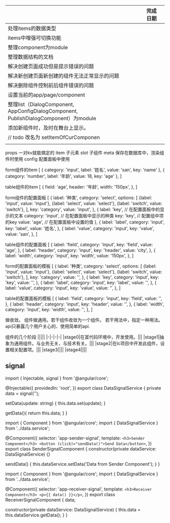 ||完成日期||
|-|-|-|
|处理items的数据类型|||
|items中增强可切换功能|||
|整理component为module|||
|整理数据结构的文档|||
|解决创建页面成功但是提示错误的问题|||
|解决新创建页面新创建的组件无法正常显示的问题|||
|解决删除组件控制前后组件错误的问题|||
|设置当前的app/page/component|||
|整理list（DialogComponent, AppConfigDialogComponent, PublishDialogComponent）为module|||
|添加新组件时，及时在舞台上显示。|||
|// todo 改名为 setItemOfCurComponen|||
||||

props 一对kv就能搞定的
item 子元素
slot 子组件
meta 保存在数据库中，渲染组件时使用
config 配置面板中使用

form组件的item
[
    {
        category: 'input',
        label: '姓名',
        value: 'san',
        key: 'name'
    },
    {
        category: 'number',
        label: '年龄',
        value: 18,
        key: 'age'
    },
]

table组件的item
[
    {
        field: 'age',
        header: '年龄',
        width: '150px',
    },
]

form组件的配置面板
[
    {
        label: '种类',
        category: 'select',
        options: [
            {label: 'input', value: 'input'},
            {label: 'select', value: 'select'},
            {label: 'switch', value: 'switch'},
        ],
        key: 'category',
        value: 'input',
    },
    {
        label: 'key',      // 在配置面板中的显示的文本
        category: 'input', // 在配置面板中显示的种类
        key: 'key',        // 配置组中项的key
        value: 'age',      // 在配置面板中设置的值
    },
    {
        label: 'label',
        category: 'input',
        key: 'label',
        value: '姓名',
    },
    {
        label: 'value',
        category: 'input',
        key: 'value',
        value: 'san',
    },
]

table组件的配置面板
[
    {
        label: 'field',
        category: 'input',
        key: 'field',
        value: 'age',
    },
    {
        label: 'header',
        category: 'input',
        key: 'header',
        value: 'city',
    },
    {
        label: 'width',
        category: 'input',
        key: 'width',
        value: '150px',
    },
]

form的配置面板的模板
[
    {
        label: '种类',
        category: 'select',
        options: [
            {label: 'input', value: 'input'},
            {label: 'select', value: 'select'},
            {label: 'switch', value: 'switch'},
        ],
        key: 'category',
        value: '',
    },
    {
        label: 'key',
        category: 'input',
        key: 'key',
        value: '',
    },
    {
        label: 'label',
        category: 'input',
        key: 'label',
        value: '',
    },
    {
        label: 'value',
        category: 'input',
        key: 'value',
        value: '',
    },
]

table的配置面板的模板
[
    {
        label: 'field',
        category: 'input',
        key: 'field',
        value: '',
    },
    {
        label: 'header',
        category: 'input',
        key: 'header',
        value: '',
    },
    {
        label: 'width',
        category: 'input',
        key: 'width',
        value: '',
    },
]

做收敛。
组件做通用。若干组件收敛为一个组件。
若干用法中，指定一种用法。
api只暴露几个用户关心的、使用简单的api.

组件的几个阶段
|||||
|-|-|-|-|
|stage0|在富代码环境中，开发使用。|||
|stage1|抽象为通用组件。与业务无关，与技术有关。|||
|stage2|在lc项目中开发此组件，设置相关配置项。|||
|stage3||||
|stage4||||


## signal
import { Injectable, signal } from '@angular/core';

@Injectable({
  providedIn: 'root',
})
export class DataSignalService {
  private data = signal('');

  setData(update: string) {
    this.data.set(update);
  }

  getData(){
    return this.data;
  }
}

import { Component } from '@angular/core';
import { DataSignalService } from '../data.service';

@Component({
  selector: 'app-sender-signal',
  template: `
    <h3>Sender Component</h3>
    <button (click)="sendData()">Send Data</button>
  `,
})
export class SenderSignalComponent {
  constructor(private dataService: DataSignalService) {}

  sendData() {
    this.dataService.setData('Data from Sender Component');
  }
}

import { Component } from '@angular/core';
import { DataSignalService } from '../data.service';

@Component({
  selector: 'app-receiver-signal',
  template: `
    <h3>Receiver Component</h3>
    <p>{{ data() }}</p>
  `,
})
export class ReceiverSignalComponent {
  data;

  constructor(private dataService: DataSignalService) {
    this.data = this.dataService.getData();
  }
}
